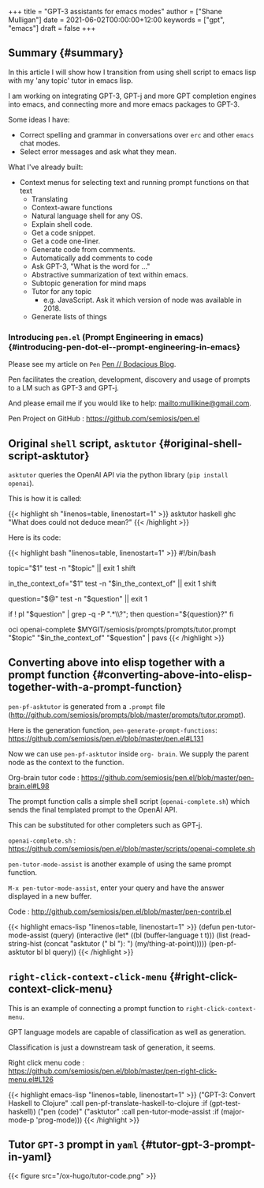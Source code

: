 +++
title = "GPT-3 assistants for emacs modes"
author = ["Shane Mulligan"]
date = 2021-06-02T00:00:00+12:00
keywords = ["gpt", "emacs"]
draft = false
+++

## Summary {#summary}

In this article I will show how I transition
from using shell script to emacs lisp with my
'any topic' tutor in emacs lisp.

I am working on integrating GPT-3, GPT-j and
more GPT completion engines into emacs, and
connecting more and more emacs packages to
GPT-3.

Some ideas I have:

-   Correct spelling and grammar in conversations over `erc` and other `emacs` chat modes.
-   Select error messages and ask what they mean.

What I've already built:

-   Context menus for selecting text and running prompt functions on that text
    -   Translating
    -   Context-aware functions
    -   Natural language shell for any OS.
    -   Explain shell code.
    -   Get a code snippet.
    -   Get a code one-liner.
    -   Generate code from comments.
    -   Automatically add comments to code
    -   Ask GPT-3, "What is the word for ..."
    -   Abstractive summarization of text within emacs.
    -   Subtopic generation for mind maps
    -   Tutor for any topic
        -   e.g. JavaScript. Ask it which version of node was available in 2018.
    -   Generate lists of things


### Introducing `pen.el` (Prompt Engineering in emacs) {#introducing-pen-dot-el--prompt-engineering-in-emacs}

Please see my article on `Pen`  [Pen // Bodacious Blog](https://mullikine.github.io/posts/pen/).

Pen facilitates the creation, development,
discovery and usage of prompts to a LM such as
GPT-3 and GPT-j.

And please email me if you would like to help: <mailto:mullikine@gmail.com>.

Pen Project on GitHub
: <https://github.com/semiosis/pen.el>


## Original `shell` script, `asktutor` {#original-shell-script-asktutor}

`asktutor` queries the OpenAI API via the python library (`pip install openai`).

This is how it is called:

{{< highlight sh "linenos=table, linenostart=1" >}}
asktutor haskell ghc "What does could not deduce mean?"
{{< /highlight >}}

Here is its code:

{{< highlight bash "linenos=table, linenostart=1" >}}
#!/bin/bash

topic="$1"
test -n "$topic" || exit 1
shift

in_the_context_of="$1"
test -n "$in_the_context_of" || exit 1
shift

question="$@"
test -n "$question" || exit 1

if ! pl "$question" | grep -q -P ".*\\?"; then
    question="${question}?"
fi

oci openai-complete $MYGIT/semiosis/prompts/prompts/tutor.prompt "$topic" "$in_the_context_of" "$question" | pavs
{{< /highlight >}}


## Converting above into elisp together with a prompt function {#converting-above-into-elisp-together-with-a-prompt-function}

`pen-pf-asktutor` is generated from a `.prompt` file (<http://github.com/semiosis/prompts/blob/master/prompts/tutor.prompt>).

Here is the generation function, `pen-generate-prompt-functions`: <https://github.com/semiosis/pen.el/blob/master/pen.el#L131>

Now we can use `pen-pf-asktutor` inside `org-
brain`. We supply the parent node as the
context to the function.

Org-brain tutor code
: <https://github.com/semiosis/pen.el/blob/master/pen-brain.el#L98>

The prompt function calls a simple shell script (`openai-complete.sh`) which sends the final templated prompt to the OpenAI API.

This can be substituted for other completers such as GPT-j.

`openai-complete.sh`
: <https://github.com/semiosis/pen.el/blob/master/scripts/openai-complete.sh>

`pen-tutor-mode-assist` is another example of using the same prompt function.

`M-x pen-tutor-mode-assist`, enter your query and have the answer displayed in a new buffer.

Code
: <http://github.com/semiosis/pen.el/blob/master/pen-contrib.el>

<!--listend-->

{{< highlight emacs-lisp "linenos=table, linenostart=1" >}}
(defun pen-tutor-mode-assist (query)
  (interactive (let* ((bl (buffer-language t t)))
                 (list
                  (read-string-hist
                   (concat "asktutor (" bl "): ")
                   (my/thing-at-point)))))
  (pen-pf-asktutor bl bl query))
{{< /highlight >}}


## `right-click-context-click-menu` {#right-click-context-click-menu}

This is an example of connecting a prompt function to `right-click-context-menu`.

GPT language models are capable of classification as well as generation.

Classification is just a downstream task of generation, it seems.

Right click menu code
: <https://github.com/semiosis/pen.el/blob/master/pen-right-click-menu.el#L126>

<!--listend-->

{{< highlight emacs-lisp "linenos=table, linenostart=1" >}}
("GPT-3: Convert Haskell to Clojure"
 :call pen-pf-translate-haskell-to-clojure
 :if (gpt-test-haskell))
("pen (code)"
 ("asktutor"
  :call pen-tutor-mode-assist
  :if (major-mode-p 'prog-mode)))
{{< /highlight >}}


## Tutor `GPT-3` prompt in `yaml` {#tutor-gpt-3-prompt-in-yaml}

{{< figure src="/ox-hugo/tutor-code.png" >}}